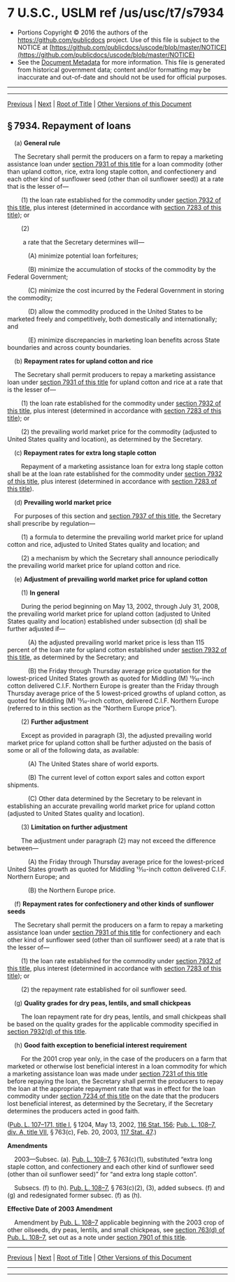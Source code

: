 ---
---

# 7 U.S.C., USLM ref /us/usc/t7/s7934

* Portions Copyright © 2016 the authors of the https://github.com/publicdocs project.
  Use of this file is subject to the NOTICE at [https://github.com/publicdocs/uscode/blob/master/NOTICE](https://github.com/publicdocs/uscode/blob/master/NOTICE)
* See the [Document Metadata](././../../../../..//README.md) for more information.
  This file is generated from historical government data; content and/or formatting may be inaccurate and out-of-date and should not be used for official purposes.

----------
----------

[Previous](./../../../../..//us/usc/t7/ch106/schII/m__us_usc_t7_s7933.md) | [Next](./../../../../..//us/usc/t7/ch106/schII/m__us_usc_t7_s7935.md) | [Root of Title](./../../../../../) | [Other Versions of this Document](https://publicdocs.github.io/go/links?ns=uslm&ref=%2Fus%2Fusc%2Ft7%2Fs7934)

## § 7934. Repayment of loans

    (a) __General rule__ 

    The Secretary shall permit the producers on a farm to repay a marketing assistance loan under [section 7931 of this title][/us/usc/t7/s7931] for a loan commodity (other than upland cotton, rice, extra long staple cotton, and confectionery and each other kind of sunflower seed (other than oil sunflower seed)) at a rate that is the lesser of—

        (1) the loan rate established for the commodity under [section 7932 of this title][/us/usc/t7/s7932], plus interest (determined in accordance with [section 7283 of this title][/us/usc/t7/s7283]); or

        (2)

         a rate that the Secretary determines will—

            (A) minimize potential loan forfeitures;

            (B) minimize the accumulation of stocks of the commodity by the Federal Government;

            (C) minimize the cost incurred by the Federal Government in storing the commodity;

            (D) allow the commodity produced in the United States to be marketed freely and competitively, both domestically and internationally; and

            (E) minimize discrepancies in marketing loan benefits across State boundaries and across county boundaries.

    (b) __Repayment rates for upland cotton and rice__ 

    The Secretary shall permit producers to repay a marketing assistance loan under [section 7931 of this title][/us/usc/t7/s7931] for upland cotton and rice at a rate that is the lesser of—

        (1) the loan rate established for the commodity under [section 7932 of this title][/us/usc/t7/s7932], plus interest (determined in accordance with [section 7283 of this title][/us/usc/t7/s7283]); or

        (2) the prevailing world market price for the commodity (adjusted to United States quality and location), as determined by the Secretary.

    (c) __Repayment rates for extra long staple cotton__ 

        Repayment of a marketing assistance loan for extra long staple cotton shall be at the loan rate established for the commodity under [section 7932 of this title][/us/usc/t7/s7932], plus interest (determined in accordance with [section 7283 of this title][/us/usc/t7/s7283]).

    (d) __Prevailing world market price__ 

    For purposes of this section and [section 7937 of this title][/us/usc/t7/s7937], the Secretary shall prescribe by regulation—

        (1) a formula to determine the prevailing world market price for upland cotton and rice, adjusted to United States quality and location; and

        (2) a mechanism by which the Secretary shall announce periodically the prevailing world market price for upland cotton and rice.

    (e) __Adjustment of prevailing world market price for upland cotton__ 

        (1) __In general__ 

        During the period beginning on May 13, 2002, through July 31, 2008, the prevailing world market price for upland cotton (adjusted to United States quality and location) established under subsection (d) shall be further adjusted if—

            (A) the adjusted prevailing world market price is less than 115 percent of the loan rate for upland cotton established under [section 7932 of this title][/us/usc/t7/s7932], as determined by the Secretary; and

            (B) the Friday through Thursday average price quotation for the lowest-priced United States growth as quoted for Middling (M) 13⁄32-inch cotton delivered C.I.F. Northern Europe is greater than the Friday through Thursday average price of the 5 lowest-priced growths of upland cotton, as quoted for Middling (M) 13⁄32-inch cotton, delivered C.I.F. Northern Europe (referred to in this section as the “Northern Europe price”).

        (2) __Further adjustment__ 

        Except as provided in paragraph (3), the adjusted prevailing world market price for upland cotton shall be further adjusted on the basis of some or all of the following data, as available:

            (A) The United States share of world exports.

            (B) The current level of cotton export sales and cotton export shipments.

            (C) Other data determined by the Secretary to be relevant in establishing an accurate prevailing world market price for upland cotton (adjusted to United States quality and location).

        (3) __Limitation on further adjustment__ 

        The adjustment under paragraph (2) may not exceed the difference between—

            (A) the Friday through Thursday average price for the lowest-priced United States growth as quoted for Middling 13⁄32-inch cotton delivered C.I.F. Northern Europe; and

            (B) the Northern Europe price.

    (f) __Repayment rates for confectionery and other kinds of sunflower seeds__ 

    The Secretary shall permit the producers on a farm to repay a marketing assistance loan under [section 7931 of this title][/us/usc/t7/s7931] for confectionery and each other kind of sunflower seed (other than oil sunflower seed) at a rate that is the lesser of—

        (1) the loan rate established for the commodity under [section 7932 of this title][/us/usc/t7/s7932], plus interest (determined in accordance with [section 7283 of this title][/us/usc/t7/s7283]); or

        (2) the repayment rate established for oil sunflower seed.

    (g) __Quality grades for dry peas, lentils, and small chickpeas__ 

        The loan repayment rate for dry peas, lentils, and small chickpeas shall be based on the quality grades for the applicable commodity specified in [section 7932(d) of this title][/us/usc/t7/s7932/d].

    (h) __Good faith exception to beneficial interest requirement__ 

        For the 2001 crop year only, in the case of the producers on a farm that marketed or otherwise lost beneficial interest in a loan commodity for which a marketing assistance loan was made under [section 7231 of this title][/us/usc/t7/s7231] before repaying the loan, the Secretary shall permit the producers to repay the loan at the appropriate repayment rate that was in effect for the loan commodity under [section 7234 of this title][/us/usc/t7/s7234] on the date that the producers lost beneficial interest, as determined by the Secretary, if the Secretary determines the producers acted in good faith.

([Pub. L. 107–171, title I][/us/pl/107/171/tI], § 1204, May 13, 2002, [116 Stat. 156][/us/stat/116/156]; [Pub. L. 108–7, div. A, title VII][/us/pl/108/7/dA/tVII], § 763(c), Feb. 20, 2003, [117 Stat. 47][/us/stat/117/47].)

 __Amendments__ 

    2003—Subsec. (a). [Pub. L. 108–7][/us/pl/108/7], § 763(c)(1), substituted “extra long staple cotton, and confectionery and each other kind of sunflower seed (other than oil sunflower seed)” for “and extra long staple cotton”.

    Subsecs. (f) to (h). [Pub. L. 108–7][/us/pl/108/7], § 763(c)(2), (3), added subsecs. (f) and (g) and redesignated former subsec. (f) as (h).

 __Effective Date of 2003 Amendment__ 

    Amendment by [Pub. L. 108–7][/us/pl/108/7] applicable beginning with the 2003 crop of other oilseeds, dry peas, lentils, and small chickpeas, see [section 763(d) of Pub. L. 108–7][/us/pl/108/7/s763/d], set out as a note under [section 7901 of this title][/us/usc/t7/s7901].

----------

[Previous](./../../../../..//us/usc/t7/ch106/schII/m__us_usc_t7_s7933.md) | [Next](./../../../../..//us/usc/t7/ch106/schII/m__us_usc_t7_s7935.md) | [Root of Title](./../../../../../) | [Other Versions of this Document](https://publicdocs.github.io/go/links?ns=uslm&ref=%2Fus%2Fusc%2Ft7%2Fs7934)

----------
----------

[/us/usc/t7/s7931]: https://publicdocs.github.io/go/links?ns=uslm&ref=%2Fus%2Fusc%2Ft7%2Fs7931
[/us/usc/t7/s7932]: https://publicdocs.github.io/go/links?ns=uslm&ref=%2Fus%2Fusc%2Ft7%2Fs7932
[/us/usc/t7/s7283]: https://publicdocs.github.io/go/links?ns=uslm&ref=%2Fus%2Fusc%2Ft7%2Fs7283
[/us/usc/t7/s7931]: https://publicdocs.github.io/go/links?ns=uslm&ref=%2Fus%2Fusc%2Ft7%2Fs7931
[/us/usc/t7/s7932]: https://publicdocs.github.io/go/links?ns=uslm&ref=%2Fus%2Fusc%2Ft7%2Fs7932
[/us/usc/t7/s7283]: https://publicdocs.github.io/go/links?ns=uslm&ref=%2Fus%2Fusc%2Ft7%2Fs7283
[/us/usc/t7/s7932]: https://publicdocs.github.io/go/links?ns=uslm&ref=%2Fus%2Fusc%2Ft7%2Fs7932
[/us/usc/t7/s7283]: https://publicdocs.github.io/go/links?ns=uslm&ref=%2Fus%2Fusc%2Ft7%2Fs7283
[/us/usc/t7/s7937]: https://publicdocs.github.io/go/links?ns=uslm&ref=%2Fus%2Fusc%2Ft7%2Fs7937
[/us/usc/t7/s7932]: https://publicdocs.github.io/go/links?ns=uslm&ref=%2Fus%2Fusc%2Ft7%2Fs7932
[/us/usc/t7/s7931]: https://publicdocs.github.io/go/links?ns=uslm&ref=%2Fus%2Fusc%2Ft7%2Fs7931
[/us/usc/t7/s7932]: https://publicdocs.github.io/go/links?ns=uslm&ref=%2Fus%2Fusc%2Ft7%2Fs7932
[/us/usc/t7/s7283]: https://publicdocs.github.io/go/links?ns=uslm&ref=%2Fus%2Fusc%2Ft7%2Fs7283
[/us/usc/t7/s7932/d]: https://publicdocs.github.io/go/links?ns=uslm&ref=%2Fus%2Fusc%2Ft7%2Fs7932%2Fd
[/us/usc/t7/s7231]: https://publicdocs.github.io/go/links?ns=uslm&ref=%2Fus%2Fusc%2Ft7%2Fs7231
[/us/usc/t7/s7234]: https://publicdocs.github.io/go/links?ns=uslm&ref=%2Fus%2Fusc%2Ft7%2Fs7234
[/us/pl/107/171/tI]: https://publicdocs.github.io/go/links?ns=uslm&ref=%2Fus%2Fpl%2F107%2F171%2FtI
[/us/stat/116/156]: https://publicdocs.github.io/go/links?ns=uslm&ref=%2Fus%2Fstat%2F116%2F156
[/us/pl/108/7/dA/tVII]: https://publicdocs.github.io/go/links?ns=uslm&ref=%2Fus%2Fpl%2F108%2F7%2FdA%2FtVII
[/us/stat/117/47]: https://publicdocs.github.io/go/links?ns=uslm&ref=%2Fus%2Fstat%2F117%2F47
[/us/pl/108/7]: https://publicdocs.github.io/go/links?ns=uslm&ref=%2Fus%2Fpl%2F108%2F7
[/us/pl/108/7]: https://publicdocs.github.io/go/links?ns=uslm&ref=%2Fus%2Fpl%2F108%2F7
[/us/pl/108/7]: https://publicdocs.github.io/go/links?ns=uslm&ref=%2Fus%2Fpl%2F108%2F7
[/us/pl/108/7/s763/d]: https://publicdocs.github.io/go/links?ns=uslm&ref=%2Fus%2Fpl%2F108%2F7%2Fs763%2Fd
[/us/usc/t7/s7901]: https://publicdocs.github.io/go/links?ns=uslm&ref=%2Fus%2Fusc%2Ft7%2Fs7901


